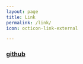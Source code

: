 ```yaml
---
layout: page
title: Link
permalink: /link/
icon: octicon-link-external

---
```


### [github](https://github.com/hhwyt)